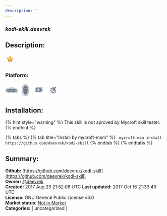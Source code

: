 ```yaml
---
description: ''
---
```


### _kodi-skill.deevrek_  
## Description:  
  
  
![](../.gitbook/assets/star.png)  
  
### Platform:  
 ![Mark I](../.gitbook/assets/mark-1-icon.png)  ![Mark II](../.gitbook/assets/mark-2-icon.png)  ![Picroft](../.gitbook/assets/picroft-icon.png)  ![plasmoid](../.gitbook/assets/kde.png)   
## Installation:  
{% hint style="warning" %}
This skill is not aproved by Mycroft skill tester.
{% endhint %}
    
{% tabs %}
{% tab title="Install by mycroft-msm" %}
``` mycroft-msm install https://github.com/deevrek/kodi-skill```
{% endtab %}
  {% endtabs %}
    
## Summary:  
**Github:** [https://github.com/deevrek/kodi-skill](https://github.com/deevrek/kodi-skill)  
**Owner:** [@deevrek](https://github.com/deevrek)  
**Created:** 2017 Aug 29 21:52:06 UTC  **Last updated:** 2017 Oct 16 21:33:49 UTC  
**License:** GNU General Public License v3.0  
**Market status:** [Not in Market](https://market.mycroft.ai/skill/)  
**Categories:** [ uncategorized ]   
